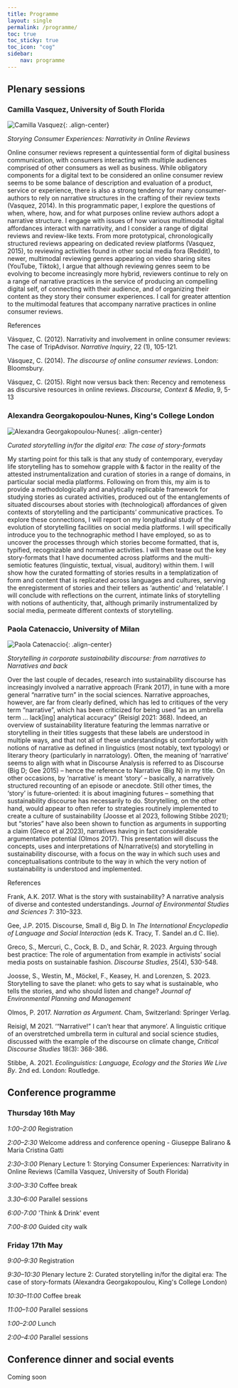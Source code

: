 ```yaml
---
title: Programme
layout: single
permalink: /programme/
toc: true
toc_sticky: true
toc_icon: "cog"
sidebar:
    nav: programme
---
```

 
## Plenary sessions

### Camilla Vasquez, University of South Florida
![Camilla Vasquez](/assets/images/Camilla.png){: .align-center}

_Storying Consumer Experiences: Narrativity in Online Reviews_

Online consumer reviews represent a quintessential form of digital business communication, with consumers interacting with multiple audiences comprised of other consumers as well as business. While obligatory components for a digital text to be considered an online consumer review seems to be some balance of description and evaluation of a product, service or experience, there is also a strong tendency for many consumer-authors to rely on narrative structures in the crafting of their review texts (Vasquez, 2014). In this programmatic paper, I explore the questions of when, where, how, and for what purposes online review authors adopt a narrative structure. I engage with issues of how various multimodal digital affordances interact with narrativity, and I consider a range of digital reviews and review-like texts. From more prototypical, chronologically structured reviews appearing on dedicated review platforms (Vasquez, 2015), to reviewing activities found in other social media fora (Reddit), to newer, multimodal reviewing genres appearing on video sharing sites (YouTube, Tiktok), I argue that although reviewing genres seem to be evolving to become increasingly more hybrid, reviewers continue to rely on a range of narrative practices in the service of producing an compelling digital self, of connecting with their audience, and of organizing their content as they story their consumer experiences. I call for greater attention to the multimodal features that accompany narrative practices in online consumer reviews.

References

Vásquez, C. (2012). Narrativity and involvement in online consumer reviews: The case of TripAdvisor. _Narrative Inquiry_, 22 (1), 105-121.

Vásquez, C. (2014). _The discourse of online consumer reviews_. London: Bloomsbury.

Vásquez, C. (2015). Right now versus back then: Recency and remoteness as discursive resources in online reviews. _Discourse, Context & Media_, 9, 5-13


### Alexandra Georgakopoulou-Nunes, King's College London
![Alexandra Georgakopoulou-Nunes](/assets/images/alexandra.jpeg){: .align-center}

_Curated storytelling in/for the digital era: The case of story-formats_

My starting point for this talk is that any study of contemporary, everyday life storytelling has to somehow grapple with & factor in the reality of the attested instrumentalization and curation of stories in a range of domains, in particular social media platforms. Following on from this, my aim is to provide a methodologically and analytically replicable framework for studying stories as curated activities, produced out of the entanglements of situated discourses about stories with (technological) affordances of given contexts of storytelling and the participants’ communicative practices. To explore these connections, I will report on my longitudinal study of the evolution of storytelling facilities on social media platforms. I will specifically introduce you to the technographic method I have employed, so as to uncover the processes through which stories become formatted, that is, typified, recognizable and normative activities. I will then tease out the key story-formats that I have documented across platforms and the multi-semiotic features (linguistic, textual, visual, auditory) within them. I will show how the curated formatting of stories results in a templatization of form and content that is replicated across languages and cultures, serving the enregisterment of stories and their tellers as ‘authentic’ and ‘relatable’. I will conclude with reflections on the current, intimate links of storytelling with notions of authenticity, that, although primarily instrumentalized by social media, permeate different contexts of storytelling.


### Paola Catenaccio, University of Milan
![Paola Catenaccio](/assets/images/paola.jpeg){: .align-center}

_Storytelling in corporate sustainability discourse: from narratives to Narratives and back_

Over the last couple of decades, research into sustainability discourse has increasingly involved a narrative approach (Frank 2017), in tune with a more general “narrative turn” in the social sciences. Narrative approaches, however, are far from clearly defined, which has led to critiques of the very term “narrative”, which has been criticized for being used “as an umbrella term … lack[ing] analytical accuracy” (Reisigl 2021: 368). Indeed, an overview of sustainability literature featuring the lemmas narrative or storytelling in their titles suggests that these labels are understood in multiple ways, and that not all of these understandings sit comfortably with notions of narrative as defined in linguistics (most notably, text typology) or literary theory (particularly in narratology). Often, the meaning of ‘narrative’ seems to align with what in Discourse Analysis is referred to as Discourse (Big D; Gee 2015) – hence the reference to Narrative (Big N) in my title. On other occasions, by ‘narrative’ is meant ‘story’ – basically, a narratively structured recounting of an episode or anecdote. Still other times, the ‘story’ is future-oriented: it is about imagining futures – something that sustainability discourse has necessarily to do. Storytelling, on the other hand, would appear to often refer to strategies routinely implemented to create a culture of sustainability (Joosse et al 2023, following Stibbe 2021); but “stories” have also been shown to function as arguments in supporting a claim (Greco et al 2023), narratives having in fact considerable argumentative potential (Olmos 2017). This presentation will discuss the concepts, uses and interpretations of N/narrative(s) and storytelling in sustainability discourse, with a focus on the way in which such uses and conceptualisations contribute to the way in which the very notion of sustainability is understood and implemented.

References

Frank, A.K. 2017. What is the story with sustainability? A narrative analysis of diverse and contested understandings. _Journal of Environmental Studies and Sciences_ 7: 310–323. 

Gee, J.P. 2015. Discourse, Small d, Big D. In _The International Encyclopedia of Language and Social Interaction_ (eds K. Tracy, T. Sandel an.d C. Ilie).

Greco, S., Mercuri, C., Cock, B. D., and Schär, R. 2023. Arguing through best practice: The role of argumentation from example in activists’ social media posts on sustainable fashion. _Discourse Studies_, 25(4), 530-548.

Joosse, S., Westin, M., Möckel, F., Keasey, H. and Lorenzen, S. 2023. Storytelling to save the planet: who gets to say what is sustainable, who tells the stories, and who should listen and change? _Journal of Environmental Planning and Management_

Olmos, P. 2017. _Narration as Argument_. Cham, Switzerland: Springer Verlag.

Reisigl, M 2021. ‘“Narrative!” I can’t hear that anymore’. A linguistic critique of an overstretched umbrella term in cultural and social science studies, discussed with the example of the discourse on climate change, _Critical Discourse Studies_ 18(3): 368-386.

Stibbe, A. 2021. _Ecolinguistics: Language, Ecology and the Stories We Live By_. 2nd ed. London: Routledge.

## Conference programme

### Thursday 16th May

*1:00–2:00* Registration

*2:00–2:30* Welcome address and conference opening - Giuseppe Balirano & Maria Cristina Gatti

*2:30–3:00* Plenary Lecture 1: Storying Consumer Experiences: Narrativity in Online Reviews (Camilla Vasquez, University of South Florida)

*3:00–3:30* Coffee break

*3.30–6:00* Parallel sessions

*6:00-7:00* 'Think & Drink' event

*7:00-8:00* Guided city walk


### Friday 17th May

*9:00–9:30* Registration

*9:30–10:30* Plenary lecture 2: Curated storytelling in/for the digital era: The case of story-formats (Alexandra Georgakopoulou, King's College London)

_10:30–11:00_ Coffee break

*11:00–1:00* Parallel sessions

*1:00–2:00* Lunch

*2:00–4:00* Parallel sessions



## Conference dinner and social events

Coming soon
